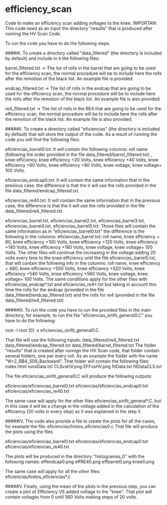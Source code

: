 # efficiency_scan
Code to make an efficiency scan adding voltages to the knee.
IMPORTAN: This code need as an input the directory "results" that is produced after running the HV Scan Code.

To run the code you have to do the following steps.

#####I. To create a directory called "data_filtered" (the directory is included by default) and include in it the following files:

barrel_filtered.txt  -> The list of rolls in the barrel that are going to be used for the efficiency scan, the normal procedure will be to include here the rolls after the remotion of the black list. An example file is provided.

endcap_filtered.txt  -> The list of rolls in the endcap that are going to be used for the efficiency scan, the normal procedure will be to include here the rolls after the remotion of the black list. An example file is also provided.

re4_filtered.txt     -> The list of rolls in the RE4 that are going to be used for the efficiency scan, the normal procedure will be to include here the rolls after the remotion of the black list. An example file is also provided.


#####II. To create a directory called "eficiencias" (the directory is included by default) that will store the output of the code. As a result of running the code you will find the following files:

eficiencias_barrel0.txt:
It will contain the following columns: roll name (following the order provided in the file data_filtered/barrel_filtered.txt) , knee efficiency, knee efficiency +20 Volts, knee efficiency +40 Volts, knee efficiency +60 Volts, knee efficiency +80 Volts, knee voltage, knee voltage+ 100 Volts.

eficiencias_endcap0.txt:
It will contain the same information that in the previous case, the difference is that the it will use the rolls provided in the file data_filtered/endcap_filtered.txt.

eficiencias_re40.txt:
It will contain the same information that in the previous case, the difference is that the it will use the rolls provided in the file data_filtered/re4_filtered.txt.

eficiencias_barrel.txt, eficiencias_barrel2.txt, eficiencias_barrel3.txt, eficiencias_barrel4.txt, eficiencias_barrel5.txt:
Those files will contain the same information as in "eficiencias_barrel0.txt" the difference is the following in the columns:
eficiencias_barrel.txt: roll name, knee efficiency + 80, knee efficiency +100 Volts, knee efficiency +120 Volts, knee efficiency +140 Volts, knee efficiency +160 Volts, knee voltage, knee voltage+ 100 Volts.
The other files will continue the increasing in the voltage adding 20 volts every time to the knee efficiency  until the file eficiencias_barrel5.txt, that will contain the following info in the columns:
roll name, knee efficiency + 480, knee efficiency +500 Volts, knee efficiency +520 Volts, knee efficiency +540 Volts, knee efficiency +560 Volts, knee voltage, knee voltage+ 100 Volts.
The same conditions apply for the other files with eficiencias_endcap*.txt and eficiencias_re4*.txt but taking in account this time the rolls for the endcap (provided in the file data_filtered/endcap_filtered.txt) and the rolls for re4 (provided in the file data_filtered/re4_filtered.txt)

#####III. To run the code you have to run the provided files in the main directory, for example, to run the file "eficiencias_sinfit_general0.C" you have to do the following:

root -l
root [0] .x eficiencias_sinfit_general0.C

That file will use the following inputs:
data_filtered/re4_filtered.txt
data_filtered/endcap_filtered.txt
data_filtered/barrel_filtered.txt
The folder "results" that is created after runnign the HV Scan code, that folder contain several folders, one per every roll. As an example the folder with the name "W+2_RB4_S09_Backward". That folder will contain the following files: 
index.html
runsData.txt
CLSvsHV.png
EFFvsHV.png
fitData.txt
fitDataCLS.txt

The file eficiencias_sinfit_general0.C will produce the following outputs:

eficiencias/eficiencias_barrel0.txt
eficiencias/eficiencias_endcap0.txt
eficiencias/eficiencias_re40.txt

The same case will apply for the other files eficiencias_sinfit_general*.C, but in this case it will be a change in the voltage added in the calculation of the efficiency (20 volts in every step) as it was explained in the step II.

#####IV. The code also provide a file to create the plots for all the cases,  for example the file:
eficiencias/histos_eficiencias0.c
That file will produce the plots using the files 

eficiencias/eficiencias_barrel0.txt
eficiencias/eficiencias_endcap0.txt
eficiencias/eficiencias_re40.txt

The plots will be produced in the directory "histogramas_0" with the following names:
effendcap0.png
effRE40.png
effbarrel0.png
knee0.png

The same case will apply for all the other files: eficiencias/histos_eficiencias*.c

#####V. Finally, using the mean of the  plots in the previous step, you can create a plot of Efficiency VS added voltage to the "knee".
That plot will contain voltages from 0 until 560 Volts making steps of 20 volts.






